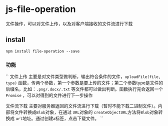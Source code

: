# js-file-operation
文件操作，可以对文件上传，以及对客户端接收的文件流进行下载

## install
```
npm install file-operation --save
```

### 功能
``
文件上传
主要是对文件类型做判断，输出符合条件的文件，`uploadFile(file, type)` 函数，传两个参数，第一个参数是要上传的文件；第二个参数type是文件的后缀名，比如：`.png/.docx/.txt` 等文件都可以做出判断。函数执行完会返回一个 `Promise` ，可以对得到的文件进行下一步操作

文件流下载
主要对服务器返回的文件流进行下载（暂时不能下载二进制文件）。内部将文件转换成`Blob`对象，在通过 `URL`对象的 `createObjectURL`方法将`Blob`对象转换成 `url`地址。通过创建`a`标签，点击下载文件。
``
